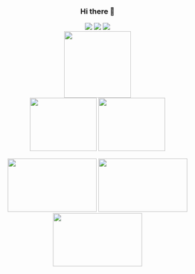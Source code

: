 
<div align="center">
<h3>Hi there 👋</h3>
<span>
  <a href="https://velog.io/@hgh1472/posts"><img src="https://img.shields.io/badge/velog-20C997.svg?style=for-the-badge&logo=velog&logoColor=ffffff" /></a> 
  <a href="https://hwang-1.gitbook.io/til"><img src="https://img.shields.io/badge/gitbook-000000.svg?style=for-the-badge&logo=gitbook&logoColor=ffffff" /></a>
  <a href="https://g-hwang.tistory.com/"><img src="https://img.shields.io/badge/tistory-FF4500.svg?style=for-the-badge&logo=tistory&logoColor=ffffff" /></a>
</span>
<br>


<a href="https://github.com/devxb/gitanimals">
  <img
    src="https://render.gitanimals.org/lines/hgh1472?pet-id=647444929800563128"
    width="150"
    height="150"
  />
</a>
<br>


<a href="https://github.com/devxb/gitanimals">
  <img
    src="https://render.gitanimals.org/lines/hgh1472?pet-id=654123003614461769"
    width="150"
    height="120"
  /></a>
<a href="https://github.com/devxb/gitanimals"><img
    src="https://render.gitanimals.org/lines/hgh1472?pet-id=627516089631853094"
    width="150"
    height="120"
  /></a>
  
<br>

<a href="https://github.com/devxb/gitanimals"><img
    src="https://render.gitanimals.org/lines/hgh1472?pet-id=648545618974983133"
    width="200"
    height="120"
  /></a>
  <a href="https://github.com/devxb/gitanimals"><img
    src="https://render.gitanimals.org/lines/hgh1472?pet-id=627515454807167106"
    width="200"
    height="120"
  /></a>
  <a href="https://github.com/devxb/gitanimals">
  <img
    src="https://render.gitanimals.org/lines/hgh1472?pet-id=654123272108631061"
    width="200"
    height="120"
  />
</a>
  
</div>



  

<!-- [![Solved.ac Profile](http://mazassumnida.wtf/api/v2/generate_badge?boj=hgh1472)](https://solved.ac/hgh1472/) -->
<!--
**hgh1472/hgh1472** is a ✨ _special_ ✨ repository because its `README.md` (this file) appears on your GitHub profile.

Here are some ideas to get you started:

- 🔭 I’m currently working on ...
- 🌱 I’m currently learning ...
- 👯 I’m looking to collaborate on ...
- 🤔 I’m looking for help with ...
- 💬 Ask me about ...
- 📫 How to reach me: ...
- 😄 Pronouns: ...
- ⚡ Fun fact: ...
-->
